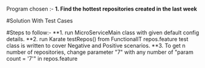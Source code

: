Program chosen :-
**1. Find the hottest repositories created in the last week**

#Solution With Test Cases

#Steps to follow:-
**1. run MicroServiceMain class with given default config details.
**2. run Karate testRepos() from FunctionallT
repos.feature test class is written to cover Negative and Positive scenarios.
**3. To get n number of repositories, change parameter "7" with any number of "param count = '7'"
in repos.feature